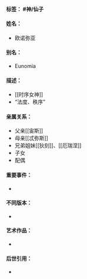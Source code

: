 #### 标签： #神/仙子
#### 姓名：
- 欧诺弥亚
#### 别名：
- Eunomia
#### 描述：
- [[时序女神]]
- “法度、秩序”
#### 亲属关系：
- 父亲[[宙斯]]
- 母亲[[忒弥斯]]
- 兄弟姐妹[[狄刻]]、[[厄瑞涅]]
- 子女
- 配偶
#### 重要事件：
- 
#### 不同版本：
- 
#### 艺术作品：
- 
#### 后世引用：
- 
